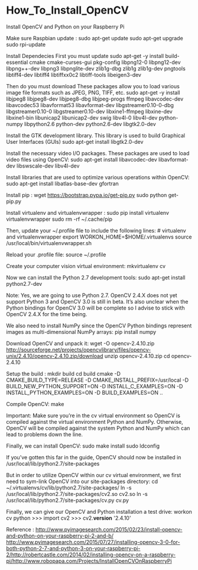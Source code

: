 # How_To_Install_OpenCV
Install OpenCV and Python on your Raspberry Pi

Make sure Raspbian update :
    sudo apt-get update
    sudo apt-get upgrade
    sudo rpi-update
    
Install Dependecies
First you must update
    sudo apt-get -y install build-essential cmake cmake-curses-gui pkg-config libpng12-0 libpng12-dev libpng++-dev libpng3 libpnglite-dev zlib1g-dbg zlib1g zlib1g-dev pngtools libtiff4-dev libtiff4 libtiffxx0c2 libtiff-tools libeigen3-dev

Then do you must download These packages allow you to load various image file formats such as JPEG, PNG, TIFF, etc.
    sudo apt-get -y install libjpeg8 libjpeg8-dev libjpeg8-dbg libjpeg-progs ffmpeg libavcodec-dev libavcodec53 libavformat53 libavformat-dev libgstreamer0.10-0-dbg libgstreamer0.10-0 libgstreamer0.10-dev libxine1-ffmpeg libxine-dev libxine1-bin libunicap2 libunicap2-dev swig libv4l-0 libv4l-dev python-numpy libpython2.6 python-dev python2.6-dev libgtk2.0-dev 

Install the GTK development library. This library is used to build Graphical User Interfaces (GUIs)
    sudo apt-get install libgtk2.0-dev
    
Install the necessary video I/O packages. These packages are used to load video files using OpenCV:
    sudo apt-get install libavcodec-dev libavformat-dev libswscale-dev libv4l-dev
    
Install libraries that are used to optimize various operations within OpenCV:
    sudo apt-get install libatlas-base-dev gfortran
    
Install pip :
    wget https://bootstrap.pypa.io/get-pip.py
    sudo python get-pip.py
    
Install  virtualenv  and virtualenvwrapper :
    sudo pip install virtualenv virtualenvwrapper
    sudo rm -rf ~/.cache/pip
    
Then, update your ~/.profile  file to include the following lines:
    # virtualenv and virtualenvwrapper
    export WORKON_HOME=$HOME/.virtualenvs
    source /usr/local/bin/virtualenvwrapper.sh
    
Reload your .profile  file:
    source ~/.profile
    
Create your computer vision virtual environment:
     mkvirtualenv cv
     
  Now we can install the Python 2.7 development tools:
      sudo apt-get install python2.7-dev
      
  Note: Yes, we are going to use Python 2.7. OpenCV 2.4.X does not yet support Python 3 and OpenCV 3.0 is still in beta. 
  It’s also unclear when the Python bindings for OpenCV 3.0 will be complete so I advise to stick with OpenCV 2.4.X for the time being.
  
  We also need to install NumPy since the OpenCV Python bindings represent images as multi-dimensional NumPy arrays:
      pip install numpy
      
  Download OpenCV and unpack it:
      wget -O opencv-2.4.10.zip http://sourceforge.net/projects/opencvlibrary/files/opencv-unix/2.4.10/opencv-2.4.10.zip/download
       unzip opencv-2.4.10.zip
       cd opencv-2.4.10
       
  Setup the build :
      mkdir build
      cd build
      cmake -D CMAKE_BUILD_TYPE=RELEASE -D CMAKE_INSTALL_PREFIX=/usr/local -D BUILD_NEW_PYTHON_SUPPORT=ON -D INSTALL_C_EXAMPLES=ON -D INSTALL_PYTHON_EXAMPLES=ON  -D BUILD_EXAMPLES=ON ..
  
  Compile OpenCV:
      make
      
  Important: Make sure you’re in the  cv  virtual environment so OpenCV is compiled against the virtual environment Python and NumPy. Otherwise, OpenCV will be compiled against the system Python and NumPy which can lead to problems down the line.
  
  Finally, we can install OpenCV:
      sudo make install
      sudo ldconfig
      
  If you’ve gotten this far in the guide, 
  OpenCV should now be installed in  /usr/local/lib/python2.7/site-packages
  
  But in order to utilize OpenCV within our cv  virtual environment, we first need to sym-link OpenCV into our site-packages  directory:
      cd ~/.virtualenvs/cv/lib/python2.7/site-packages/
      ln -s /usr/local/lib/python2.7/site-packages/cv2.so cv2.so
      ln -s /usr/local/lib/python2.7/site-packages/cv.py cv.py
      
  Finally, we can give our OpenCV and Python installation a test drive:
      workon cv
      python
      >>> import cv2
      >>> cv2.__version__
      '2.4.10'
      
  Reference : http://www.pyimagesearch.com/2015/02/23/install-opencv-and-python-on-your-raspberry-pi-2-and-b/ http://www.pyimagesearch.com/2015/07/27/installing-opencv-3-0-for-both-python-2-7-and-python-3-on-your-raspberry-pi-2/http://robertcastle.com/2014/02/installing-opencv-on-a-raspberry-pi/http://www.robopapa.com/Projects/InstallOpenCVOnRaspberryPi
